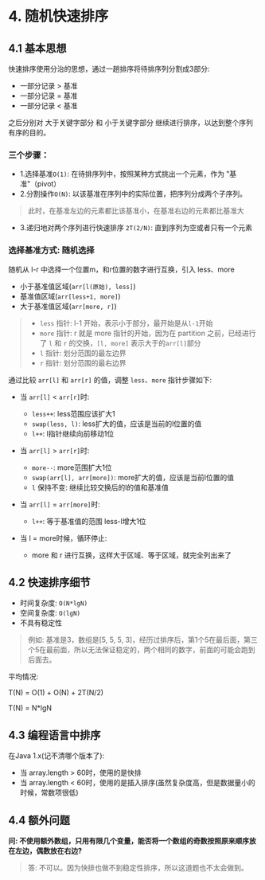 # 4. 随机快速排序

## 4.1 基本思想

快速排序使用分治的思想，通过一趟排序将待排序列分割成3部分:
* 一部分记录 > 基准
* 一部分记录 = 基准
* 一部分记录 < 基准

之后分别对 大于关键字部分 和 小于关键字部分 继续进行排序，以达到整个序列有序的目的。

### 三个步骤：

* 1.选择基准`O(1)`: 在待排序列中，按照某种方式挑出一个元素，作为 "基准"（pivot）
* 2.分割操作`O(N)`: 以该基准在序列中的实际位置，把序列分成两个子序列。
> 此时，在基准左边的元素都比该基准小，在基准右边的元素都比基准大
* 3.递归地对两个序列进行快速排序 `2T(2/N)`: 直到序列为空或者只有一个元素


### 选择基准方式: 随机选择

随机从 l-r 中选择一个位置m，和r位置的数字进行互换，引入 less、more 

* 小于基准值区域(`arr[l(原始), less]`)
* 基准值区域(`arr[less+1, more]`)
* 大于基准值区域(`arr[more, r]`)

> * `less` 指针: l-1 开始，表示小于部分，最开始是从`l-1`开始
> * `more` 指针: r 就是 more 指针的开始，因为在 partition 之前，已经进行了 `l` 和 `r` 的交换，`[l, more]` 表示大于的`arr[l]`部分
> * `l` 指针: 划分范围的最左边界
> * `r` 指针: 划分范围的最右边界

通过比较 `arr[l]` 和 `arr[r]` 的值，调整 `less`、`more` 指针步骤如下:

* 当 `arr[l]` < `arr[r]`时:
    * `less++`: less范围应该扩大1
    * `swap(less, l)`: less扩大的值，应该是当前的l位置的值
    * `l++`: l指针继续向前移动1位

* 当 `arr[l]` > `arr[r]`时:
    * `more--`: more范围扩大1位
    * `swap(arr[l], arr[more])`: more扩大的值，应该是当前l位置的值
    * `l` 保持不变: 继续比较交换后的l的值和基准值

* 当 `arr[l]` = `arr[more]`时:
    * `l++`: 等于基准值的范围 less-l增大1位

* 当 l = more时候，循环停止:
  * more 和 r 进行互换，这样大于区域、等于区域，就完全列出来了


## 4.2 快速排序细节

* 时间复杂度: `O(N*lgN)`
* 空间复杂度: `O(lgN)`
* 不具有稳定性

> 例如: 基准是3，数组是[5, 5, 5, 3]，经历过排序后，第1个5在最后面，第三个5在最前面，所以无法保证稳定的，两个相同的数字，前面的可能会跑到后面去。

平均情况:

T(N) = O(1) + O(N) + 2T(N/2)

T(N) = N*lgN


## 4.3 编程语言中排序

在Java 1.x(记不清哪个版本了):
* 当 array.length > 60时，使用的是快排
* 当 array.length < 60时，使用的是插入排序(虽然复杂度高，但是数据量小的时候，常数项很低)

## 4.4 额外问题

**问: 不使用额外数组，只用有限几个变量，能否将一个数组的奇数按照原来顺序放在左边，偶数放在右边?**

> 答: 不可以。因为快排也做不到稳定性排序，所以这道题也不太会做到。
